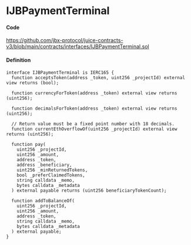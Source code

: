# IJBPaymentTerminal

#### Code

https://github.com/jbx-protocol/juice-contracts-v3/blob/main/contracts/interfaces/IJBPaymentTerminal.sol

#### Definition

```
interface IJBPaymentTerminal is IERC165 {
  function acceptsToken(address _token, uint256 _projectId) external view returns (bool);

  function currencyForToken(address _token) external view returns (uint256);

  function decimalsForToken(address _token) external view returns (uint256);

  // Return value must be a fixed point number with 18 decimals.
  function currentEthOverflowOf(uint256 _projectId) external view returns (uint256);

  function pay(
    uint256 _projectId,
    uint256 _amount,
    address _token,
    address _beneficiary,
    uint256 _minReturnedTokens,
    bool _preferClaimedTokens,
    string calldata _memo,
    bytes calldata _metadata
  ) external payable returns (uint256 beneficiaryTokenCount);

  function addToBalanceOf(
    uint256 _projectId,
    uint256 _amount,
    address _token,
    string calldata _memo,
    bytes calldata _metadata
  ) external payable;
}
```
